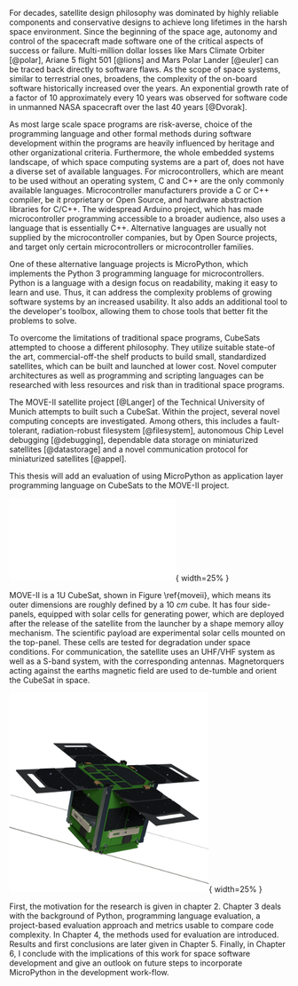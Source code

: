 For decades, satellite design philosophy was dominated by highly reliable components and conservative designs to achieve long lifetimes in the harsh space environment. Since the beginning of the space age, autonomy and control of the spacecraft made software one of the critical aspects of success or failure. Multi-million dollar losses like Mars Climate Orbiter [@polar], Ariane 5 flight 501 [@lions] and Mars Polar Lander [@euler] can be traced back directly to software flaws. As the scope of space systems, similar to terrestrial ones, broadens, the complexity of the on-board software historically increased over the years. An exponential growth rate of a factor of 10 approximately every 10 years was observed for software code in unmanned NASA spacecraft over the last 40 years [@Dvorak].

As most large scale space programs are risk-averse, choice of the programming language and other formal methods during software development within the programs are heavily influenced by heritage and other organizational criteria. Furthermore, the whole embedded systems landscape, of which space computing systems are a part of, does not have a diverse set of available languages. For microcontrollers, which are meant to be used without an operating system, C and C++ are the only commonly available languages. Microcontroller manufacturers provide a C or C++ compiler, be it proprietary or Open Source, and hardware abstraction libraries for C/C++. The widespread Arduino project, which has made microcontroller programming accessible to a broader audience, also uses a language that is essentially C++. Alternative languages are usually not supplied by the microcontroller companies, but by Open Source projects, and target only certain microcontrollers or microcontroller families.

One of these alternative language projects is MicroPython, which implements the Python 3 programming language for microcontrollers. Python is a language with a design focus on readability, making it easy to learn and use. Thus, it can address the complexity problems of growing software systems by an increased usability. It also adds an additional tool to the developer's toolbox, allowing them to chose tools that better fit the problems to solve.

To overcome the limitations of traditional space programs, CubeSats attempted to choose a different philosophy. They utilize suitable state-of the art, commercial-off-the shelf products to build small, standardized satellites, which can be built and launched at lower cost. Novel computer architectures as well as programming and scripting languages can be researched with less resources and risk than in traditional space programs.

The MOVE-II satellite project [@Langer] of the Technical University of Munich attempts to built such a CubeSat. Within the project, several novel computing concepts are investigated. Among others, this includes a fault-tolerant, radiation-robust filesystem [@filesystem], autonomous Chip Level debugging [@debugging], dependable data storage on miniaturized satellites [@datastorage] and a novel communication protocol for miniaturized satellites [@appel].

This thesis will add an evaluation of using MicroPython as application layer programming language on CubeSats to the MOVE-II project.

![MOVE-II Project Logo\\label{logo}](resources/figs/MOVE-Logo.pdf){ width=25% }

MOVE-II is a 1U CubeSat, shown in Figure \\ref{moveii}, which means its outer dimensions are roughly defined by a $10~cm$ cube. It has four side-panels, equipped with solar cells for generating power, which are deployed after the release of the satellite from the launcher by a shape memory alloy mechanism. The scientific payload are experimental solar cells mounted on the top-panel. These cells are tested for degradation under space conditions. For communication, the satellite uses an UHF/VHF system as well as a S-band system, with the corresponding antennas. Magnetorquers acting against the earths magnetic field are used to de-tumble and orient the CubeSat in space.

![MOVE-II Satellite Rendering\\label{moveii}](resources/figs/rendering_move_ii_web.png){ width=25% }

First, the motivation for the research is given in chapter 2. Chapter 3 deals with the background of Python, programming language evaluation, a project-based evaluation approach and metrics usable to compare code complexity. In Chapter 4, the methods used for evaluation are introduced. Results and first conclusions are later given in Chapter 5. Finally, in Chapter 6, I conclude with the implications of this work for space software development and give an outlook on future steps to incorporate MicroPython in the development work-flow.
